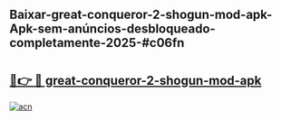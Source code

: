 ## Baixar-great-conqueror-2-shogun-mod-apk-Apk-sem-anúncios-desbloqueado-completamente-2025-#c06fn

# <h2><a href="https://ainizakaria.my?title=great-conqueror-2-shogun-mod-apk&ref=20M">🔗👉 🔴 great-conqueror-2-shogun-mod-apk</a></h2>

[![acn](https://github.com/user-attachments/assets/0f9c940e-d8b0-45ae-aac7-cd30a18b3e1c)](https://ainizakaria.my?title=great-conqueror-2-shogun-mod-apk&ref=20M)

